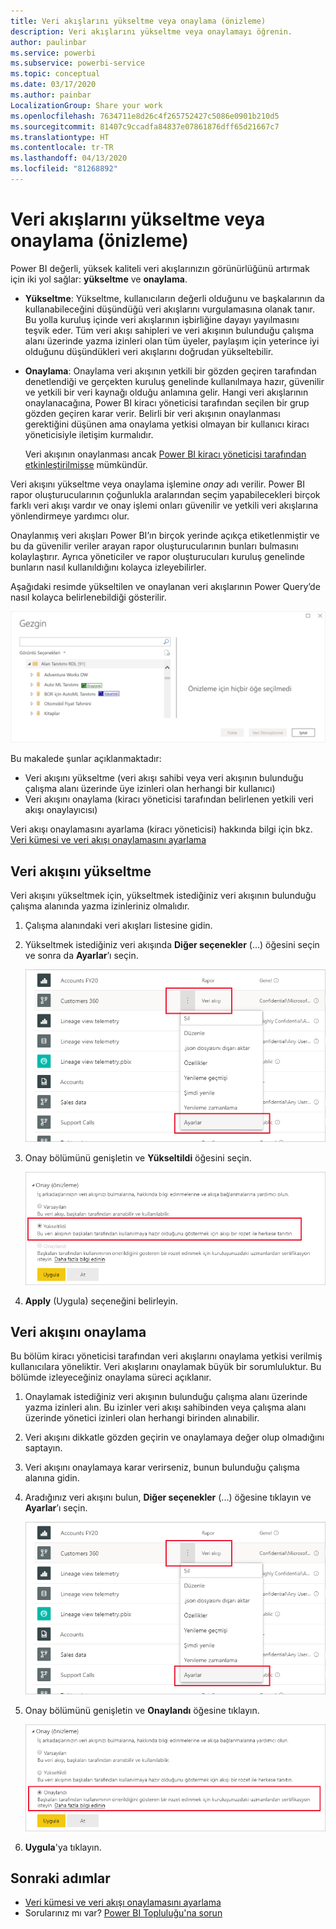 ```yaml
---
title: Veri akışlarını yükseltme veya onaylama (önizleme)
description: Veri akışlarını yükseltme veya onaylamayı öğrenin.
author: paulinbar
ms.service: powerbi
ms.subservice: powerbi-service
ms.topic: conceptual
ms.date: 03/17/2020
ms.author: painbar
LocalizationGroup: Share your work
ms.openlocfilehash: 7634711e8d26c4f265752427c5086e0901b210d5
ms.sourcegitcommit: 81407c9ccadfa84837e07861876dff65d21667c7
ms.translationtype: HT
ms.contentlocale: tr-TR
ms.lasthandoff: 04/13/2020
ms.locfileid: "81268892"
---
```

# <a name="promote-or-certify-dataflows-preview"></a>Veri akışlarını yükseltme veya onaylama (önizleme)

Power BI değerli, yüksek kaliteli veri akışlarınızın görünürlüğünü artırmak için iki yol sağlar: **yükseltme** ve **onaylama**.

* **Yükseltme**: Yükseltme, kullanıcıların değerli olduğunu ve başkalarının da kullanabileceğini düşündüğü veri akışlarını vurgulamasına olanak tanır. Bu yolla kuruluş içinde veri akışlarının işbirliğine dayayı yayılmasını teşvik eder. Tüm veri akışı sahipleri ve veri akışının bulunduğu çalışma alanı üzerinde yazma izinleri olan tüm üyeler, paylaşım için yeterince iyi olduğunu düşündükleri veri akışlarını doğrudan yükseltebilir.

* **Onaylama**: Onaylama veri akışının yetkili bir gözden geçiren tarafından denetlendiği ve gerçekten kuruluş genelinde kullanılmaya hazır, güvenilir ve yetkili bir veri kaynağı olduğu anlamına gelir. Hangi veri akışlarının onaylanacağına, Power BI kiracı yöneticisi tarafından seçilen bir grup gözden geçiren karar verir. Belirli bir veri akışının onaylanması gerektiğini düşünen ama onaylama yetkisi olmayan bir kullanıcı kiracı yöneticisiyle iletişim kurmalıdır.

  Veri akışının onaylanması ancak [Power BI kiracı yöneticisi tarafından etkinleştirilmişse](../admin/service-admin-setup-certification.md) mümkündür.

Veri akışını yükseltme veya onaylama işlemine *onay* adı verilir. Power BI rapor oluşturucularının çoğunlukla aralarından seçim yapabilecekleri birçok farklı veri akışı vardır ve onay işlemi onları güvenilir ve yetkili veri akışlarına yönlendirmeye yardımcı olur.

Onaylanmış veri akışları Power BI’ın birçok yerinde açıkça etiketlenmiştir ve bu da güvenilir veriler arayan rapor oluşturucularının bunları bulmasını kolaylaştırır. Ayrıca yöneticiler ve rapor oluşturucuları kuruluş genelinde bunların nasıl kullanıldığını kolayca izleyebilirler.

Aşağıdaki resimde yükseltilen ve onaylanan veri akışlarının Power Query’de nasıl kolayca belirlenebildiği gösterilir.

![Power Query’de vurgulanan onaylanmış veri akışları](media/service-dataflows-promote-certify/powerbi-dataflow-endorsement-power-query.png)

Bu makalede şunlar açıklanmaktadır:
* Veri akışını yükseltme (veri akışı sahibi veya veri akışının bulunduğu çalışma alanı üzerinde üye izinleri olan herhangi bir kullanıcı)
* Veri akışını onaylama (kiracı yöneticisi tarafından belirlenen yetkili veri akışı onaylayıcısı)

Veri akışı onaylamasını ayarlama (kiracı yöneticisi) hakkında bilgi için bkz. [Veri kümesi ve veri akışı onaylamasını ayarlama](../admin/service-admin-setup-certification.md)


## <a name="promote-a-dataflow"></a>Veri akışını yükseltme

Veri akışını yükseltmek için, yükseltmek istediğiniz veri akışının bulunduğu çalışma alanında yazma izinleriniz olmalıdır.

1. Çalışma alanındaki veri akışları listesine gidin.
 
1. Yükseltmek istediğiniz veri akışında **Diğer seçenekler** (...) öğesini seçin ve sonra da **Ayarlar**’ı seçin.

    ![Veri akışındaki üç noktayı seçin](media/service-dataflows-promote-certify/power-bi-dataflow-settings.png)

1. Onay bölümünü genişletin ve **Yükseltildi** öğesini seçin.

    ![Yükseltilen ve Uygula seçeneklerini belirleyin](media/service-dataflows-promote-certify/power-bi-dataflow-promoted-endorsement.png)

1. **Apply** (Uygula) seçeneğini belirleyin.

## <a name="certify-a-dataflow"></a>Veri akışını onaylama

Bu bölüm kiracı yöneticisi tarafından veri akışlarını onaylama yetkisi verilmiş kullanıcılara yöneliktir. Veri akışlarını onaylamak büyük bir sorumluluktur. Bu bölümde izleyeceğiniz onaylama süreci açıklanır.

1. Onaylamak istediğiniz veri akışının bulunduğu çalışma alanı üzerinde yazma izinleri alın. Bu izinler veri akışı sahibinden veya çalışma alanı üzerinde yönetici izinleri olan herhangi birinden alınabilir. 

1. Veri akışını dikkatle gözden geçirin ve onaylamaya değer olup olmadığını saptayın.

1. Veri akışını onaylamaya karar verirseniz, bunun bulunduğu çalışma alanına gidin.
 
1. Aradığınız veri akışını bulun, **Diğer seçenekler** (...) öğesine tıklayın ve **Ayarlar**’ı seçin.

    ![Veri kümesindeki veya veri akışındaki üç noktayı seçin](media/service-dataflows-promote-certify/power-bi-dataflow-settings.png)

1. Onay bölümünü genişletin ve **Onaylandı** öğesine tıklayın. 

    ![Daha fazla bilgi edinin bağlantısına tıklayın](media/service-dataflows-promote-certify/service-certify-datasets-dataflows.png)

2. **Uygula**'ya tıklayın.

## <a name="next-steps"></a>Sonraki adımlar

* [Veri kümesi ve veri akışı onaylamasını ayarlama](../admin/service-admin-setup-certification.md)
* Sorularınız mı var? [Power BI Topluluğu'na sorun](https://community.powerbi.com/)